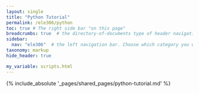 ```yaml
---
layout: single
title: "Python Tutorial"
permalink: /ele306/python
toc: true # The right side bar "on this page"
breadcrumbs: true  # the directory-of-documents type of header navigation
sidebar:
  nav: "ele306"  # the left navigation bar. Choose which category you want.
taxonomy: markup
hide_header: true

my_variable: scripts.html
---
```



{% include_absolute '_pages/shared_pages/python-tutorial.md' %}

